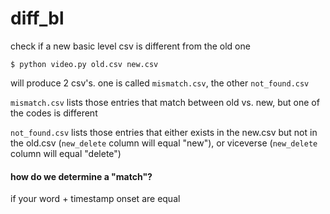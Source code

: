# diff_bl

check if a new basic level csv is different from the old one


```
$ python video.py old.csv new.csv
```

will produce 2 csv's. one is called ```mismatch.csv```, the other ```not_found.csv```

```mismatch.csv``` lists those entries that match between old vs. new, but one of the codes is different

```not_found.csv``` lists those entries that either exists in the new.csv but not in the old.csv (```new_delete``` column will equal "new"), or viceverse (```new_delete``` column will equal "delete")

#### how do we determine a "match"?

if your word + timestamp onset are equal


